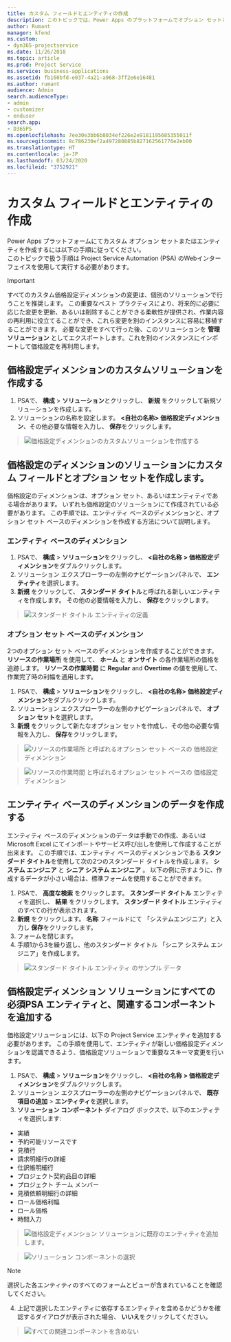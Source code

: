 ```yaml
---
title: カスタム フィールドとエンティティの作成
description: このトピックでは、Power Apps のプラットフォームでオプション セットとエンティティを作成する方法を説明します。
author: Rumant
manager: kfend
ms.custom:
- dyn365-projectservice
ms.date: 11/26/2018
ms.topic: article
ms.prod: Project Service
ms.service: business-applications
ms.assetid: fb160bfd-e037-4a21-a968-3ff2e6e16481
ms.author: rumant
audience: Admin
search.audienceType:
- admin
- customizer
- enduser
search.app:
- D365PS
ms.openlocfilehash: 7ee30e3bb6b8034ef226e2e9181195685355011f
ms.sourcegitcommit: 8c786230ef2a497280885b827162561776e2eb00
ms.translationtype: HT
ms.contentlocale: ja-JP
ms.lasthandoff: 03/24/2020
ms.locfileid: "3752921"
---
```

# <a name="create-custom-fields-and-entities"></a>カスタム フィールドとエンティティの作成 

Power Apps プラットフォームにてカスタム オプション セットまたはエンティティを作成するには以下の手順に従ってください。  
このトピックで扱う手順は Project Service Automation (PSA) のWebインターフェイスを使用して実行する必要があります。

> [!IMPORTANT]
> すべてのカスタム価格設定ディメンションの変更は、個別のソリューションで行うことを推奨します。 この重要なベスト プラクティスにより、将来的に必要に応じた変更を更新、あるいは削除することができる柔軟性が提供され、作業内容の再利用に役立てることができ、これら変更を別のインスタンスに容易に移植することができます。 必要な変更をすべて行った後、このソリューションを **管理ソリューション** としてエクスポートします。これを別のインスタンスにインポートして価格設定を再利用します。


## <a name="create-a-custom-solution-for-pricing-dimensions"></a>価格設定ディメンションのカスタムソリューションを作成する
1. PSAで、 **構成** > **ソリューション**とクリックし、 **新規** をクリックして新規ソリューションを作成します。 
2. ソリューションの名称を設定します。 **\<自社の名称> 価格設定ディメンション**、その他必要な情報を入力し、 **保存**をクリックします。

> ![価格設定ディメンションのカスタムソリューションを作成する](media/Creation-of-custom-pricing-dimension-solution.PNG)
  
## <a name="create-custom-fields-and-option-sets-in-the-pricing-dimension-solution"></a>価格設定のディメンションのソリューションにカスタム フィールドとオプション セットを作成します。

価格設定のディメンションは、オプション セット、あるいはエンティティである場合があります。 いずれも価格設定のソリューションにて作成されている必要があります。 この手順では、エンティティ ベースのディメンションと、オプション セット ベースのディメンションを作成する方法について説明します。

### <a name="entity-based-dimensions"></a>エンティティ ベースのディメンション

1. PSAで、 **構成** > **ソリューション**をクリックし、  **\<自社の名称 > 価格設定ディメンション**をダブルクリックします。
2. ソリューション エクスプローラーの左側のナビゲーションパネルで、 **エンティティ**を選択します。
3. **新規** をクリックして、 **スタンダード タイトル**と呼ばれる新しいエンティティを作成します。 その他の必要情報を入力し、 **保存**をクリックします。

> ![スタンダード タイトル エンティティの定義](media/Standard-Title-entity-definition.png)


### <a name="option-set-based-dimensions"></a>オプション セット ベースのディメンション 
2つのオプション セット ベースのディメンションを作成することができます。 **リソースの作業場所** を使用して、 **ホーム** と **オンサイト** の各作業場所の価格を追跡します。 **リソースの作業時間** に **Regular** and **Overtime** の値を使用して、作業完了時の利幅を適用します。


1. PSAで、 **構成** > **ソリューション**をクリックし、  **\<自社の名称> 価格設定ディメンション**をダブルクリックします。 
2. ソリューション エクスプローラーの左側のナビゲーションパネルで、  **オプション セット**を選択します。 
3. **新規** をクリックして新たなオプション セットを作成し、その他の必要な情報を入力し、 **保存**をクリックします。

> ![リソースの作業場所 と呼ばれるオプション セット ベースの 価格設定ディメンション ](media/Option-set-PD-called-Resource-Work-Location.png)

> ![リソースの作業時間 と呼ばれるオプション セット ベースの 価格設定ディメンション ](media/Option-set-PD-called-Resource-Work-Hours.PNG)


## <a name="create-data-for-entity-based-dimensions"></a>エンティティ ベースのディメンションのデータを作成する

エンティティ ベースのディメンションのデータは手動での作成、あるいは Microsoft Excel にてインポートやサービス呼び出しを使用して作成することが出来ます。 この手順では、エンティティ ベースのディメンションである **スタンダード タイトル**を使用して次の2つのスタンダード タイトルを作成します。 **システム エンジニア** と **シニア システム エンジニア** 。 以下の例に示すように、作成するデータが小さい場合は、標準フォームを使用することができます。

1. PSAで、 **高度な検索** をクリックします。 **スタンダード タイトル** エンティティを選択し、 **結果** をクリックします。 **スタンダード タイトル** エンティティのすべての行が表示されます。
2. **新規** をクリックします。 **名称** フィールドにて 「システムエンジニア」と入力し **保存**をクリックします。
3. フォームを閉じます。 
4. 手順1から3を繰り返し、他のスタンダード タイトル 「シニア システム エンジニア」を作成します。

> ![スタンダード タイトル エンティティ のサンプル データ ](media/ST-data.png)

## <a name="add-all-required-psa-entities-and-related-components-to-the-pricing-dimension-solution"></a>価格設定ディメンション ソリューションにすべての必須PSA エンティティと、関連するコンポーネントを追加する
価格設定ソリューションには、以下の Project Service エンティティを追加する必要があります。 この手順を使用して、エンティティが新しい価格設定ディメンションを認識できるよう、価格設定ソリューションで重要なスキーマ変更を行います。

1. PSAで、 **構成** > **ソリューション**をクリックし、  **\<自社の名称 > 価格設定ディメンション**をダブルクリックします。 
2. ソリューション エクスプローラーの左側のナビゲーションパネルで、 **既存項目の追加** > **エンティティ**を選択します。
3. **ソリューション コンポーネント** ダイアログ ボックスで、以下のエンティティを選択します:

- 実績
- 予約可能リソースです
- 見積行
- 請求明細行の詳細
- 仕訳帳明細行
- プロジェクト契約品目の詳細
- プロジェクト チーム メンバー
- 見積依頼明細行の詳細
- ロール価格利幅
- ロール価格 
- 時間入力 

> ![価格設定ディメンション ソリューションに既存のエンティティを追加します。](media/Existing-entities-to-PD-solution.png)

> ![ソリューション コンポーネントの選択](media/Dimension-Components.png)

> [!NOTE]
> 選択した各エンティティのすべてのフォームとビューが含まれていることを確認してください。

4. 上記で選択したエンティティに依存するエンティティを含めるかどうかを確認するダイアログが表示された場合、 **いいえ**をクリックしてください。

> ![すべての関連コンポーネントを含めない](media/Do-not-include-required.png)


